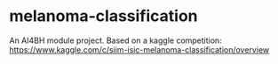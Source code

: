 # melanoma-classification
An AI4BH module project. Based on a kaggle competition: https://www.kaggle.com/c/siim-isic-melanoma-classification/overview
